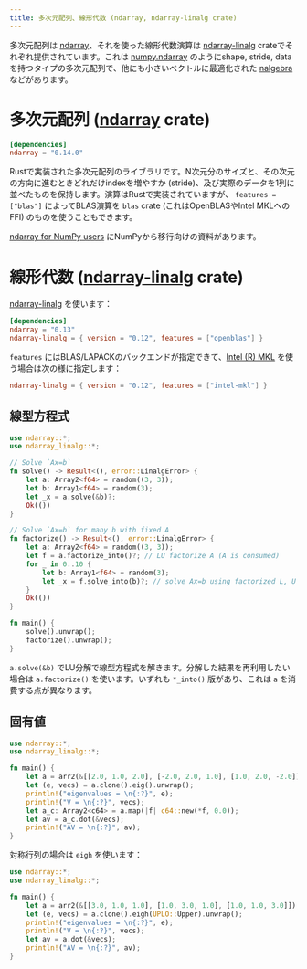 ```yaml
---
title: 多次元配列、線形代数 (ndarray, ndarray-linalg crate)
---
```


多次元配列は [ndarray][ndarray]、それを使った線形代数演算は [ndarray-linalg][linalg] crateでそれぞれ提供されています。これは [numpy.ndarray][numpy] のようにshape, stride, dataを持つタイプの多次元配列で、他にも小さいベクトルに最適化された [nalgebra][nalgebra] などがあります。

[ndarray]: https://docs.rs/ndarray/0.14.0/ndarray/
[linalg]: https://docs.rs/ndarray-linalg/0.12.1/ndarray_linalg/
[numpy]: https://numpy.org/doc/stable/reference/generated/numpy.ndarray.html
[nalgebra]: https://docs.rs/nalgebra/0.23.2/nalgebra/

多次元配列 ([ndarray][ndarray] crate)
======================================

```toml
[dependencies]
ndarray = "0.14.0"
```

Rustで実装された多次元配列のライブラリです。N次元分のサイズと、その次元の方向に進むときどれだけindexを増やすか (stride)、及び実際のデータを1列に並べたものを保持します。演算はRustで実装されていますが、 `features = ["blas"]` によってBLAS演算を `blas` crate (これはOpenBLASやIntel MKLへのFFI) のものを使うこともできます。

[ndarray for NumPy users](https://docs.rs/ndarray/0.14.0/ndarray/doc/ndarray_for_numpy_users/index.html) にNumPyから移行向けの資料があります。

線形代数 ([ndarray-linalg][linalg] crate)
================================

[ndarray-linalg](https://github.com/rust-ndarray/ndarray-linalg) を使います：

```toml
[dependencies]
ndarray = "0.13"
ndarray-linalg = { version = "0.12", features = ["openblas"] }
```

`features` にはBLAS/LAPACKのバックエンドが指定できて、[Intel (R) MKL](https://software.intel.com/content/www/us/en/develop/tools/math-kernel-library.html) を使う場合は次の様に指定します：

```toml
ndarray-linalg = { version = "0.12", features = ["intel-mkl"] }
```

線型方程式
--------------

```rust
use ndarray::*;
use ndarray_linalg::*;

// Solve `Ax=b`
fn solve() -> Result<(), error::LinalgError> {
    let a: Array2<f64> = random((3, 3));
    let b: Array1<f64> = random(3);
    let _x = a.solve(&b)?;
    Ok(())
}

// Solve `Ax=b` for many b with fixed A
fn factorize() -> Result<(), error::LinalgError> {
    let a: Array2<f64> = random((3, 3));
    let f = a.factorize_into()?; // LU factorize A (A is consumed)
    for _ in 0..10 {
        let b: Array1<f64> = random(3);
        let _x = f.solve_into(b)?; // solve Ax=b using factorized L, U
    }
    Ok(())
}

fn main() {
    solve().unwrap();
    factorize().unwrap();
}
```

`a.solve(&b)` でLU分解で線型方程式を解きます。分解した結果を再利用したい場合は `a.factorize()` を使います。いずれも `*_into()` 版があり、これは `a` を消費する点が異なります。

固有値
---------

```rust
use ndarray::*;
use ndarray_linalg::*;

fn main() {
    let a = arr2(&[[2.0, 1.0, 2.0], [-2.0, 2.0, 1.0], [1.0, 2.0, -2.0]]);
    let (e, vecs) = a.clone().eig().unwrap();
    println!("eigenvalues = \n{:?}", e);
    println!("V = \n{:?}", vecs);
    let a_c: Array2<c64> = a.map(|f| c64::new(*f, 0.0));
    let av = a_c.dot(&vecs);
    println!("AV = \n{:?}", av);
}
```

対称行列の場合は `eigh` を使います：

```rust
use ndarray::*;
use ndarray_linalg::*;

fn main() {
    let a = arr2(&[[3.0, 1.0, 1.0], [1.0, 3.0, 1.0], [1.0, 1.0, 3.0]]);
    let (e, vecs) = a.clone().eigh(UPLO::Upper).unwrap();
    println!("eigenvalues = \n{:?}", e);
    println!("V = \n{:?}", vecs);
    let av = a.dot(&vecs);
    println!("AV = \n{:?}", av);
}
```


